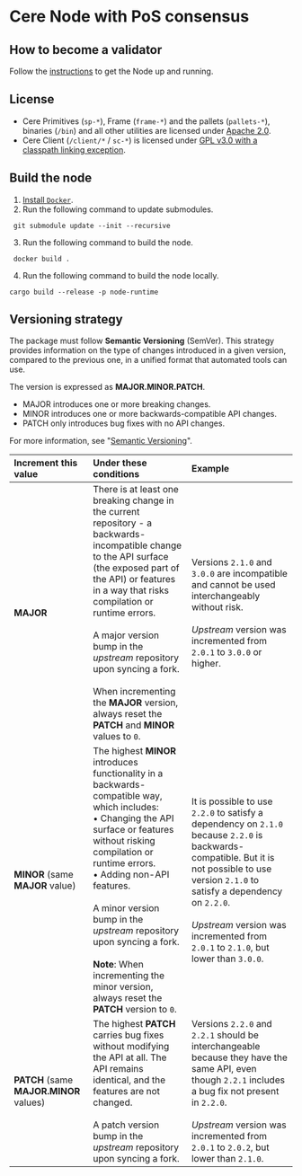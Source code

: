 # Cere Node with PoS consensus

## How to become a validator

Follow the [instructions](https://github.com/Cerebellum-Network/validator-instructions#how-to-become-a-validator) to get the Node up and running.

## License

- Cere Primitives (`sp-*`), Frame (`frame-*`) and the pallets (`pallets-*`), binaries (`/bin`) and all other utilities are licensed under [Apache 2.0](LICENSE-APACHE2).
- Cere Client (`/client/*` / `sc-*`) is licensed under [GPL v3.0 with a classpath linking exception](LICENSE-GPL3).

## Build the node

1. [Install `Docker`](https://docs.docker.com/get-docker/).
2. Run the following command to update submodules.

```
 git submodule update --init --recursive
```

3. Run the following command to build the node.

```
 docker build .
```

4. Run the following command to build the node locally.
 
```
cargo build --release -p node-runtime
```

## Versioning strategy

The package must follow **Semantic Versioning** (SemVer).
This strategy provides information on the type of changes introduced in a given version, compared to the previous one, in a unified format that automated tools can use.

The version is expressed as **MAJOR.MINOR.PATCH**.

- MAJOR introduces one or more breaking changes.
- MINOR introduces one or more backwards-compatible API changes.
- PATCH only introduces bug fixes with no API changes.

For more information, see "[Semantic Versioning](https://semver.org/)".

|      Increment this value      |                                                                                                                                                                             Under these conditions                                                                                                                                                                             |                                                                                                                               Example                                                                                                                              |
|:------------------------------|:------------------------------------------------------------------------------------------------------------------------------------------------------------------------------------------------------------------------------------------------------------------------------------------------------------------------------------------------------------------------------|:------------------------------------------------------------------------------------------------------------------------------------------------------------------------------------------------------------------------------------------------------------------|
| **MAJOR**                          | There is at least one breaking change in the current repository - a backwards-incompatible change to the API surface (the exposed part of the API) or features in a way that risks compilation or runtime errors.  <br><br>A major version bump in the _upstream_ repository upon syncing a fork.   <br><br>When incrementing the **MAJOR** version, always reset the  **PATCH**  and  **MINOR**  values to `0`. | Versions `2.1.0` and `3.0.0` are incompatible and cannot be used interchangeably without risk.<br><br>_Upstream_ version was incremented from `2.0.1` to `3.0.0` or higher.                                                                                                         |
| **MINOR** (same **MAJOR** value)       | The highest **MINOR** introduces functionality in a backwards-compatible way, which includes:<br>• Changing the API surface or features without risking compilation or runtime errors.<br>• Adding non-API features.  <br><br>A minor version bump in the _upstream_ repository upon syncing a fork.<br><br>**Note**: When incrementing the minor version, always reset the  **PATCH**  version to `0`.        | It is possible to use `2.2.0` to satisfy a dependency on `2.1.0` because `2.2.0` is backwards-compatible. But it is not possible to use version `2.1.0` to satisfy a dependency on `2.2.0`.<br><br>_Upstream_ version was incremented from `2.0.1` to `2.1.0`, but lower than `3.0.0`. |
| **PATCH** (same **MAJOR.MINOR** values) | The highest **PATCH** carries bug fixes without modifying the API at all. The API remains identical, and the features are not changed.<br><br>A patch version bump in the _upstream_ repository upon syncing a fork.                                                                                                                                                                     | Versions `2.2.0` and `2.2.1` should be interchangeable because they have the same API, even though `2.2.1` includes a bug fix not present in `2.2.0`.<br><br>_Upstream_ version was incremented from `2.0.1` to `2.0.2`, but lower than `2.1.0`.                                                                                                                      |
